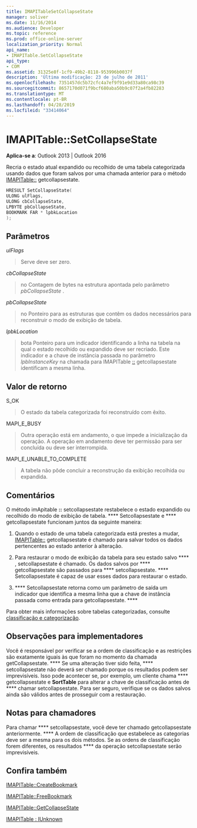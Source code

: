 ```yaml
---
title: IMAPITableSetCollapseState
manager: soliver
ms.date: 11/16/2014
ms.audience: Developer
ms.topic: reference
ms.prod: office-online-server
localization_priority: Normal
api_name:
- IMAPITable.SetCollapseState
api_type:
- COM
ms.assetid: 31325e8f-1cf9-49b2-8118-953996b0037f
description: 'Última modificação: 23 de julho de 2011'
ms.openlocfilehash: 7351457dc5b72cfc4a7ef9f91e9d33a80ca98c39
ms.sourcegitcommit: 8657170d071f9bcf680aba50b9c07f2a4fb82283
ms.translationtype: MT
ms.contentlocale: pt-BR
ms.lasthandoff: 04/28/2019
ms.locfileid: "33414064"
---
```

# <a name="imapitablesetcollapsestate"></a>IMAPITable::SetCollapseState

  
  
**Aplica-se a**: Outlook 2013 | Outlook 2016 
  
Recria o estado atual expandido ou recolhido de uma tabela categorizada usando dados que foram salvos por uma chamada anterior para o método [IMAPITable::](imapitable-getcollapsestate.md) getcollapsestate. 
  
```cpp
HRESULT SetCollapseState(
ULONG ulFlags,
ULONG cbCollapseState,
LPBYTE pbCollapseState,
BOOKMARK FAR * lpbkLocation
);
```

## <a name="parameters"></a>Parâmetros

 _ulFlags_
  
> Serve deve ser zero.
    
 _cbCollapseState_
  
> no Contagem de bytes na estrutura apontada pelo parâmetro _pbCollapseState_ . 
    
 _pbCollapseState_
  
> no Ponteiro para as estruturas que contêm os dados necessários para reconstruir o modo de exibição de tabela.
    
 _lpbkLocation_
  
> bota Ponteiro para um indicador identificando a linha na tabela na qual o estado recolhido ou expandido deve ser recriado. Este indicador e a chave de instância passada no parâmetro _lpbInstanceKey_ na chamada para IMAPITable [::](imapitable-getcollapsestate.md) getcollapsestate identificam a mesma linha. 
    
## <a name="return-value"></a>Valor de retorno

S_OK 
  
> O estado da tabela categorizada foi reconstruído com êxito.
    
MAPI_E_BUSY 
  
> Outra operação está em andamento, o que impede a inicialização da operação. A operação em andamento deve ter permissão para ser concluída ou deve ser interrompida.
    
MAPI_E_UNABLE_TO_COMPLETE 
  
> A tabela não pôde concluir a reconstrução da exibição recolhida ou expandida.
    
## <a name="remarks"></a>Comentários

O método imApitable **::** setcollapsestate restabelece o estado expandido ou recolhido do modo de exibição de tabela. **** Setcollapsestate e **** getcollapsestate funcionam juntos da seguinte maneira: 
  
1. Quando o estado de uma tabela categorizada está prestes a mudar, [IMAPITable::](imapitable-getcollapsestate.md) getcollapsestate é chamado para salvar todos os dados pertencentes ao estado anterior à alteração. 
    
2. Para restaurar o modo de exibição da tabela para seu estado salvo **** , setcollapsestate é chamado. Os dados salvos por **** getcollapsestate são passados para **** setcollapsestate. **** Setcollapsestate é capaz de usar esses dados para restaurar o estado. 
    
3. **** Setcollapsestate retorna como um parâmetro de saída um indicador que identifica a mesma linha que a chave de instância passada como entrada para getcollapsestate. ****
    
Para obter mais informações sobre tabelas categorizadas, consulte [classificação e categorização](sorting-and-categorization.md). 
  
## <a name="notes-to-implementers"></a>Observações para implementadores

Você é responsável por verificar se a ordem de classificação e as restrições são exatamente iguais às que foram no momento da chamada getCollapsestate. **** Se uma alteração tiver sido feita, **** setcollapsestate não deverá ser chamado porque os resultados podem ser imprevisíveis. Isso pode acontecer se, por exemplo, um cliente chama **** getcollapsestate e **SortTable** para alterar a chave de classificação antes de **** chamar setcollapsestate. Para ser seguro, verifique se os dados salvos ainda são válidos antes de prosseguir com a restauração. 
  
## <a name="notes-to-callers"></a>Notas para chamadores

Para chamar **** setcollapsestate, você deve ter chamado getcollapsestate anteriormente. **** A ordem de classificação que estabelece as categorias deve ser a mesma para os dois métodos. Se as ordens de classificação forem diferentes, os resultados **** da operação setcollapsestate serão imprevisíveis. 
  
## <a name="see-also"></a>Confira também



[IMAPITable::CreateBookmark](imapitable-createbookmark.md)
  
[IMAPITable::FreeBookmark](imapitable-freebookmark.md)
  
[IMAPITable::GetCollapseState](imapitable-getcollapsestate.md)
  
[IMAPITable : IUnknown](imapitableiunknown.md)

